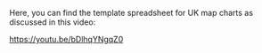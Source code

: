 Here, you can find the template spreadsheet for UK map charts as discussed in this video:

https://youtu.be/bDlhqYNgqZ0
